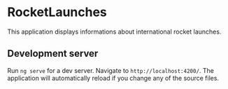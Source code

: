 # RocketLaunches

This application displays informations about international rocket launches.

## Development server

Run `ng serve` for a dev server. Navigate to `http://localhost:4200/`. The application will automatically reload if you change any of the source files.
